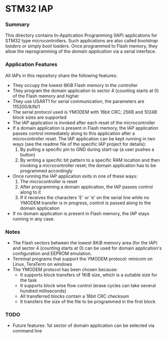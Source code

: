 <H1>STM32 IAP</H1>

<h3>Summary</h3>
This directory contains In-Application Programming (IAP) applications for STM32 type microcontrollers. Such applications are also called <em>bootstrap loaders</em> or simply <em>boot loaders</em>.
Once programmed to Flash memory, they allow the reprogramming of the <em>domain application</em> via a serial interface.

<h3>Application Features</h3>
All IAPs in this repository share the following features:
<ul>
<li>They occupy the lowest 8KiB Flash memory in the controller</li>
<li>They program the domain application to sector 4 (counting starts at 0) of the Flash memory and higher</li>
<li>They use USART1 for serial communication, the parameters are 115200/8/N/1</li>
<li>The serial protocol used is YMODEM with 16bit CRC; 256B and 1024B block sizes are supported</li>
<li>The IAP application is invoked after each reset of the microcontroller</li>
<li>If a domain application is present in Flash memory, the IAP application passes control immediately along to this application after a microcontroller reset. The IAP application can be kept running in two ways (see the readme file of the specific IAP project for details):
<ol>
<li>By pulling a specific pin to GND during start-up (a user pushes a button)</li>
<li>By writing a specific bit pattern to a specific RAM location and then invoking a microcontroller reset; the domain application has to be programmed accordingly</li>
</ol>
<li>Once running the IAP application exits in one of these ways:
<ol>
<li>The microcontroller is reset</li>
<li>After programming a domain application, the IAP passes control along to it</li>
<li>If it receives the characters 'E' or 'e' on the serial line while no YMODEM transfer is in progress, control is passed along to the domain application</li>
</ol>
<li>If no domain application is present in Flash memory, the IAP stays running in any case.</li>
</ul>

<h3>Notes</h3>
<ul>
<li>The Flash sectors between the lowest 8KiB memory area (for the IAP) and sector 4 (counting starts at 0) can be used for domain application's configuration and EEPROM emulation.</li>
<li>Terminal programs that support the YMODEM protocol: minicom on Linux, TeraTerm on windows</li>
<li>The YMODEM protocol has been chosen because:
<ul>
<li>It supports block transfers of 1KiB size, which is a suitable size for the task</li>
<li>It supports block wise flow control (erase cycles can take several hundred milliseconds)</li>
<li>All transferred blocks contain a 16bit CRC checksum
<li>It transfers the size of the file to be programmed in the first block</li>
</ul>
</ul>

<h3>TODO</h3>
<ul>
<li>Future features: 1st sector of domain application can be selected via command line</li>

